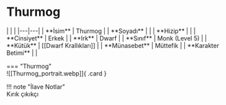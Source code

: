 # Thurmog   
  
<div class="grid" markdown>  
|  |  |  
|---|---|  
| **İsim** | Thurmog |  
| **Soyadı** |  |  
| **Hizip** |  |  
| **Cinsiyet** | Erkek |  
| **Irk** | Dwarf |  
| **Sınıf** | Monk (Level 5) |  
| **Kütük** | [[Dwarf Krallıkları]] |  
| **Münasebet** | Müttefik |  
| **Karakter Betimi** |  |  
  
=== "Thurmog"  
	![[Thurmog_portrait.webp]]{ .card }  
  
</div>  
  
!!! note "İlave Notlar"  
	Kırık çıkıkçı  
